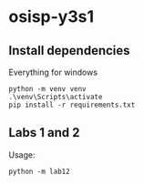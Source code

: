 # osisp-y3s1

## Install dependencies

Everything for windows

```shell
python -m venv venv
.\venv\Scripts\activate
pip install -r requirements.txt
```

## Labs 1 and 2

Usage:

```shell
python -m lab12
```